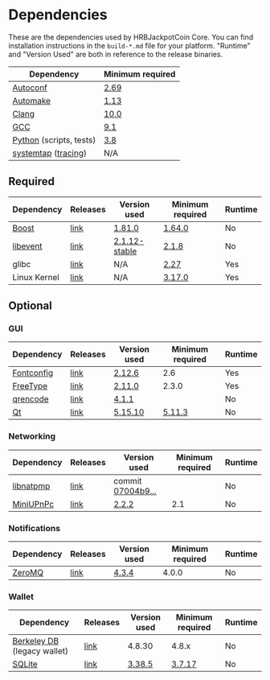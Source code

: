 # Dependencies

These are the dependencies used by HRBJackpotCoin Core.
You can find installation instructions in the `build-*.md` file for your platform.
"Runtime" and "Version Used" are both in reference to the release binaries.

| Dependency | Minimum required |
| --- | --- |
| [Autoconf](https://www.gnu.org/software/autoconf/) | [2.69](https://github.com/hrbjackpotcoin/hrbjackpotcoin/pull/17769) |
| [Automake](https://www.gnu.org/software/automake/) | [1.13](https://github.com/hrbjackpotcoin/hrbjackpotcoin/pull/18290) |
| [Clang](https://clang.llvm.org) | [10.0](https://github.com/hrbjackpotcoin/hrbjackpotcoin/pull/27682) |
| [GCC](https://gcc.gnu.org) | [9.1](https://github.com/hrbjackpotcoin/hrbjackpotcoin/pull/27662) |
| [Python](https://www.python.org) (scripts, tests) | [3.8](https://github.com/hrbjackpotcoin/hrbjackpotcoin/pull/27483) |
| [systemtap](https://sourceware.org/systemtap/) ([tracing](tracing.md))| N/A |

## Required

| Dependency | Releases | Version used | Minimum required | Runtime |
| --- | --- | --- | --- | --- |
| [Boost](../depends/packages/boost.mk) | [link](https://www.boost.org/users/download/) | [1.81.0](https://github.com/hrbjackpotcoin/hrbjackpotcoin/pull/26557) | [1.64.0](https://github.com/hrbjackpotcoin/hrbjackpotcoin/pull/22320) | No |
| [libevent](../depends/packages/libevent.mk) | [link](https://github.com/libevent/libevent/releases) | [2.1.12-stable](https://github.com/hrbjackpotcoin/hrbjackpotcoin/pull/21991) | [2.1.8](https://github.com/hrbjackpotcoin/hrbjackpotcoin/pull/24681) | No |
| glibc | [link](https://www.gnu.org/software/libc/) | N/A | [2.27](https://github.com/hrbjackpotcoin/hrbjackpotcoin/pull/27029) | Yes |
| Linux Kernel | [link](https://www.kernel.org/) | N/A | [3.17.0](https://github.com/hrbjackpotcoin/hrbjackpotcoin/pull/27699) | Yes |

## Optional

### GUI
| Dependency | Releases | Version used | Minimum required | Runtime |
| --- | --- | --- | --- | --- |
| [Fontconfig](../depends/packages/fontconfig.mk) | [link](https://www.freedesktop.org/wiki/Software/fontconfig/) | [2.12.6](https://github.com/hrbjackpotcoin/hrbjackpotcoin/pull/23495) | 2.6 | Yes |
| [FreeType](../depends/packages/freetype.mk) | [link](https://freetype.org) | [2.11.0](https://github.com/hrbjackpotcoin/hrbjackpotcoin/commit/01544dd78ccc0b0474571da854e27adef97137fb) | 2.3.0 | Yes |
| [qrencode](../depends/packages/qrencode.mk) | [link](https://fukuchi.org/works/qrencode/) | [4.1.1](https://github.com/hrbjackpotcoin/hrbjackpotcoin/pull/27312) | | No |
| [Qt](../depends/packages/qt.mk) | [link](https://download.qt.io/official_releases/qt/) | [5.15.10](https://github.com/hrbjackpotcoin/hrbjackpotcoin/pull/28561) | [5.11.3](https://github.com/hrbjackpotcoin/hrbjackpotcoin/pull/24132) | No |

### Networking
| Dependency | Releases | Version used | Minimum required | Runtime |
| --- | --- | --- | --- | --- |
| [libnatpmp](../depends/packages/libnatpmp.mk) | [link](https://github.com/miniupnp/libnatpmp/) | commit [07004b9...](https://github.com/hrbjackpotcoin/hrbjackpotcoin/pull/25917) | | No |
| [MiniUPnPc](../depends/packages/miniupnpc.mk) | [link](https://miniupnp.tuxfamily.org/) | [2.2.2](https://github.com/hrbjackpotcoin/hrbjackpotcoin/pull/20421) | 2.1 | No |

### Notifications
| Dependency | Releases | Version used | Minimum required | Runtime |
| --- | --- | --- | --- | --- |
| [ZeroMQ](../depends/packages/zeromq.mk) | [link](https://github.com/zeromq/libzmq/releases) | [4.3.4](https://github.com/hrbjackpotcoin/hrbjackpotcoin/pull/23956) | 4.0.0 | No |

### Wallet
| Dependency | Releases | Version used | Minimum required | Runtime |
| --- | --- | --- | --- | --- |
| [Berkeley DB](../depends/packages/bdb.mk) (legacy wallet) | [link](https://www.oracle.com/technetwork/database/database-technologies/berkeleydb/downloads/index.html) | 4.8.30 | 4.8.x | No |
| [SQLite](../depends/packages/sqlite.mk) | [link](https://sqlite.org) | [3.38.5](https://github.com/hrbjackpotcoin/hrbjackpotcoin/pull/25378) | [3.7.17](https://github.com/hrbjackpotcoin/hrbjackpotcoin/pull/19077) | No |
